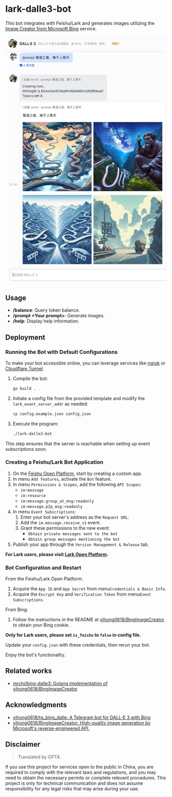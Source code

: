 # lark-dalle3-bot

This bot integrates with Feishu/Lark and generates images utilizing the [Image Creator from Microsoft Bing](https://www.bing.com/images/create) service.

![Alt text](doc/demo.jpg)

## Usage

- **/balance**: Query token balance.
- **/prompt \<Your prompt\>**: Generate images.
- **/help**: Display help information.

## Deployment

### Running the Bot with Default Configurations

To make your bot accessible online, you can leverage services like [ngrok](https://ngrok.com/) or [Cloudflare Tunnel](https://www.cloudflare.com/products/tunnel/).

1. Compile the bot:
    ```bash
    go build .
    ```
2. Initiate a config file from the provided template and modify the `lark_event_server_addr` as needed:
    ```bash
    cp config.example.json config.json
    ```
3. Execute the program:
    ```bash
    ./lark-dalle3-bot
    ```

This step ensures that the server is reachable when setting up event subscriptions soon.

### Creating a Feishu/Lark Bot Application

1. On the [Feishu Open Platform](https://open.feishu.cn/app), start by creating a custom app.
2. In menu `Add features`, activate the `Bot` feature.
3. In menu `Permissions & Scopes`, add the following `API Scopes`:
    - `im:message`
    - `im:resource`
    - `im:message.group_at_msg:readonly`
    - `im:message.p2p_msg:readonly`
4. In menu `Event Subscriptions`:
    1. Enter your bot server's address as the `Request URL`.
    2. Add the `im.message.receive_v1` event.
    3. Grant these permissions to the new event:
        - `Obtain private messages sent to the bot`
        - `Obtain group messages mentioning the bot`
5. Publish your app through the `Version Management & Release` tab.

**For Lark users, please visit [Lark Open Platform](https://open.larksuite.com/app).**

### Bot Configuration and Restart

From the Feishu/Lark Open Platform:
1. Acquire the `App ID` and `App Secret` from menu`Credentials & Basic Info`.
2. Acquire the `Encrypt Key` and `Verification Token` from menu`Event Subscriptions`.

From Bing:
1. Follow the instructions in the README at [yihong0618/BingImageCreator](https://github.com/yihong0618/BingImageCreator) to obtain your Bing cookie.

**Only for Lark users, please set `is_feishu` to `false` in config file.**

Update your `config.json` with these credentials, then rerun your bot.

Enjoy the bot's functionality.

## Related works

- [mrchi/bing\-dalle3: Golang implementation of yihong0618/BingImageCreator](https://github.com/mrchi/bing-dalle3)

## Acknowledgments

- [yihong0618/tg_bing_dalle: A Telegram bot for DALL-E 3 with Bing](https://github.com/yihong0618/tg_bing_dalle/)
- [yihong0618/BingImageCreator: High-quality image generation by Microsoft's reverse-engineered API.](https://github.com/yihong0618/BingImageCreator)

## Disclaimer

> Translated by GPT4.

If you use this project for services open to the public in China, you are required to comply with the relevant laws and regulations, and you may need to obtain the necessary permits or complete relevant procedures. This project is only for technical communication and does not assume responsibility for any legal risks that may arise during your use.

